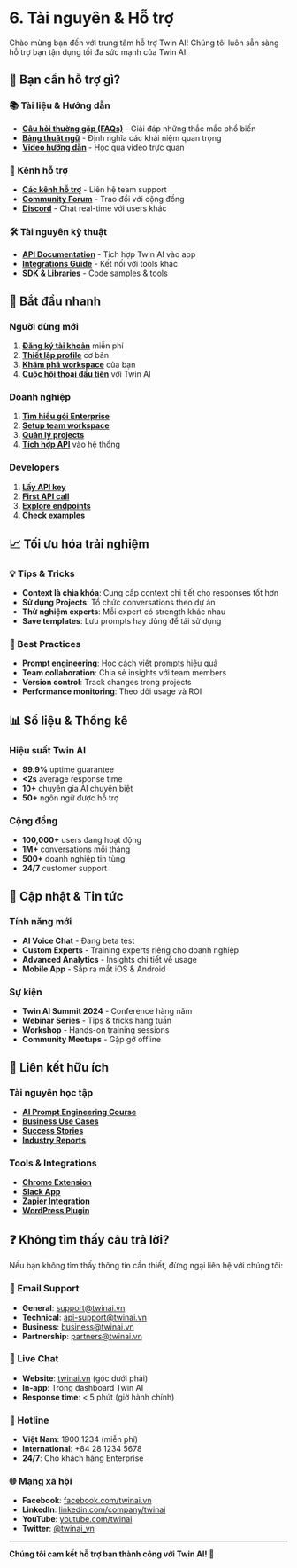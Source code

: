 # 6. Tài nguyên & Hỗ trợ

Chào mừng bạn đến với trung tâm hỗ trợ Twin AI! Chúng tôi luôn sẵn sàng hỗ trợ bạn tận dụng tối đa sức mạnh của Twin AI.

## 🎯 Bạn cần hỗ trợ gì?

### 📚 Tài liệu & Hướng dẫn
- **[Câu hỏi thường gặp (FAQs)](./cac-cau-hoi-thuong-gap-faqs)** - Giải đáp những thắc mắc phổ biến
- **[Bảng thuật ngữ](./bang-thuat-ngu)** - Định nghĩa các khái niệm quan trọng
- **[Video hướng dẫn](https://youtube.com/twinai)** - Học qua video trực quan

### 💬 Kênh hỗ trợ
- **[Các kênh hỗ trợ](./cac-kenh-ho-tro)** - Liên hệ team support
- **[Community Forum](https://community.twinai.vn)** - Trao đổi với cộng đồng
- **[Discord](https://discord.gg/twinai)** - Chat real-time với users khác

### 🛠️ Tài nguyên kỹ thuật
- **[API Documentation](/api/)** - Tích hợp Twin AI vào app
- **[Integrations Guide](https://integrations.twinai.vn)** - Kết nối với tools khác
- **[SDK & Libraries](https://github.com/twinai)** - Code samples & tools

## 🚀 Bắt đầu nhanh

### Người dùng mới
1. **[Đăng ký tài khoản](/account/registration-login)** miễn phí
2. **[Thiết lập profile](/account/profile-setup)** cơ bản
3. **[Khám phá workspace](/basics/workspace)** của bạn
4. **[Cuộc hội thoại đầu tiên](/basics/conversation-art)** với Twin AI

### Doanh nghiệp
1. **[Tìm hiểu gói Enterprise](/goi-dich-vu-va-thanh-toan/)** 
2. **[Setup team workspace](/teams/)**
3. **[Quản lý projects](/teams/project-collaboration)**
4. **[Tích hợp API](/api/getting-started)** vào hệ thống

### Developers
1. **[Lấy API key](/api/authentication)**
2. **[First API call](/api/getting-started)**
3. **[Explore endpoints](/api/endpoints)**
4. **[Check examples](/api/examples)**

## 📈 Tối ưu hóa trải nghiệm

### 💡 Tips & Tricks
- **Context là chìa khóa**: Cung cấp context chi tiết cho responses tốt hơn
- **Sử dụng Projects**: Tổ chức conversations theo dự án
- **Thử nghiệm experts**: Mỗi expert có strength khác nhau
- **Save templates**: Lưu prompts hay dùng để tái sử dụng

### 🎯 Best Practices
- **Prompt engineering**: Học cách viết prompts hiệu quả
- **Team collaboration**: Chia sẻ insights với team members
- **Version control**: Track changes trong projects
- **Performance monitoring**: Theo dõi usage và ROI

## 📊 Số liệu & Thống kê

### Hiệu suất Twin AI
- **99.9%** uptime guarantee
- **<2s** average response time
- **10+** chuyên gia AI chuyên biệt
- **50+** ngôn ngữ được hỗ trợ

### Cộng đồng
- **100,000+** users đang hoạt động
- **1M+** conversations mỗi tháng
- **500+** doanh nghiệp tin tùng
- **24/7** customer support

## 🎉 Cập nhật & Tin tức

### Tính năng mới
- **AI Voice Chat** - Đang beta test
- **Custom Experts** - Training experts riêng cho doanh nghiệp
- **Advanced Analytics** - Insights chi tiết về usage
- **Mobile App** - Sắp ra mắt iOS & Android

### Sự kiện
- **Twin AI Summit 2024** - Conference hàng năm
- **Webinar Series** - Tips & tricks hàng tuần
- **Workshop** - Hands-on training sessions
- **Community Meetups** - Gặp gỡ offline

## 🔗 Liên kết hữu ích

### Tài nguyên học tập
- **[AI Prompt Engineering Course](https://learn.twinai.vn)**
- **[Business Use Cases](https://blog.twinai.vn/use-cases)**
- **[Success Stories](https://twinai.vn/success-stories)**
- **[Industry Reports](https://twinai.vn/reports)**

### Tools & Integrations
- **[Chrome Extension](https://chrome.google.com/webstore/detail/twinai)**
- **[Slack App](https://slack.com/apps/twinai)**
- **[Zapier Integration](https://zapier.com/apps/twinai)**
- **[WordPress Plugin](https://wordpress.org/plugins/twinai)**

## ❓ Không tìm thấy câu trả lời?

Nếu bạn không tìm thấy thông tin cần thiết, đừng ngại liên hệ với chúng tôi:

### 📧 Email Support
- **General**: support@twinai.vn
- **Technical**: api-support@twinai.vn  
- **Business**: business@twinai.vn
- **Partnership**: partners@twinai.vn

### 💬 Live Chat
- **Website**: [twinai.vn](https://twinai.vn) (góc dưới phải)
- **In-app**: Trong dashboard Twin AI
- **Response time**: < 5 phút (giờ hành chính)

### 📱 Hotline
- **Việt Nam**: 1900 1234 (miễn phí)
- **International**: +84 28 1234 5678
- **24/7**: Cho khách hàng Enterprise

### 🌐 Mạng xã hội
- **Facebook**: [facebook.com/twinai.vn](https://facebook.com/twinai.vn)
- **LinkedIn**: [linkedin.com/company/twinai](https://linkedin.com/company/twinai)
- **YouTube**: [youtube.com/twinai](https://youtube.com/twinai)
- **Twitter**: [@twinai_vn](https://twitter.com/twinai_vn)

---

**Chúng tôi cam kết hỗ trợ bạn thành công với Twin AI! 🚀**
